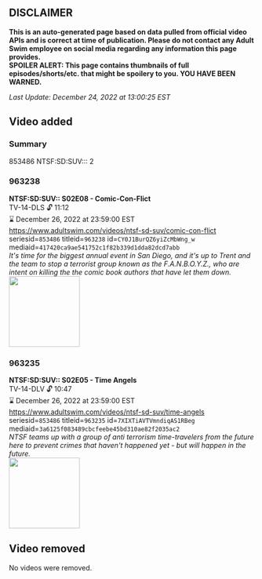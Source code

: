 ## DISCLAIMER
**This is an auto-generated page based on data pulled from official video APIs and is correct at time of publication. Please do not contact any Adult Swim employee on social media regarding any information this page provides.**  
**SPOILER ALERT: This page contains thumbnails of full episodes/shorts/etc. that might be spoilery to you. YOU HAVE BEEN WARNED.**  

_Last Update: December 24, 2022 at 13:00:25 EST_
## Video added
### Summary
853486 NTSF:SD:SUV::: 2  
### 963238
**NTSF:SD:SUV:: S02E08 - Comic-Con-Flict**  
TV-14-DLS 🔓 11:12  
⌛ December 26, 2022 at 23:59:00 EST  
https://www.adultswim.com/videos/ntsf-sd-suv/comic-con-flict  
seriesid=`853486` titleid=`963238` id=`CY0J1BurQZ6yiZcMbWng_w` mediaid=`417420ca9ae541752c1f82b339d1dda82dcd7abb`  
_It's time for the biggest annual event in San Diego, and it's up to Trent and the team to stop a terrorist group known as the F.A.N.B.O.Y.Z., who are intent on killing the the comic book authors that have let them down._  
<a href="https://media.cdn.adultswim.com/uploads/20200312/thumbnails/2_203121314513-ntsf_209_dup-20160412.jpg"><img src="https://media.cdn.adultswim.com/uploads/20200312/thumbnails/2_203121314513-ntsf_209_dup-20160412.jpg" height="144px" /></a>
### 963235
**NTSF:SD:SUV:: S02E05 - Time Angels**  
TV-14-DLV 🔓 10:47  
⌛ December 26, 2022 at 23:59:00 EST  
https://www.adultswim.com/videos/ntsf-sd-suv/time-angels  
seriesid=`853486` titleid=`963235` id=`7XIXTiAVTVmndiqAS1RBeg` mediaid=`3a6125f083489cbcfeebe45bd310ae82f2035ac2`  
_NTSF teams up with a group of anti terrorism time-travelers from the future here to prevent crimes that haven't happened yet - but will happen in the future._  
<a href="https://media.cdn.adultswim.com/uploads/20200312/thumbnails/2_203121313461-ntsf_206_dup-20160411.jpg"><img src="https://media.cdn.adultswim.com/uploads/20200312/thumbnails/2_203121313461-ntsf_206_dup-20160411.jpg" height="144px" /></a>
## Video removed
No videos were removed.  
